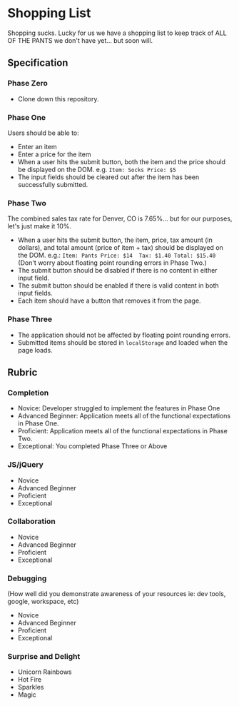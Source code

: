 # Shopping List

Shopping sucks. Lucky for us we have a shopping list to keep track of ALL OF THE PANTS we don't have yet... but soon will.

## Specification

### Phase Zero

- Clone down this repository.

### Phase One

Users should be able to:
- Enter an item
- Enter a price for the item
- When a user hits the submit button, both the item and the price should be displayed on the DOM.
e.g. `Item: Socks Price: $5`
- The input fields should be cleared out after the item has been successfully submitted.

### Phase Two

The combined sales tax rate for Denver, CO is 7.65%... but for our purposes, let's just make it 10%.
- When a user hits the submit button, the item, price, tax amount (in dollars), and total amount (price of item + tax) should be displayed on the DOM.
e.g.: `Item: Pants Price: $14  Tax: $1.40 Total: $15.40`
(Don't worry about floating point rounding errors in Phase Two.)
- The submit button should be disabled if there is no content in either input field.
- The submit button should be enabled if there is valid content in both input fields.
- Each item should have a button that removes it from the page.

### Phase Three

- The application should not be affected by floating point rounding errors.
- Submitted items should be stored in `localStorage` and loaded when the page loads.

## Rubric

### Completion

* Novice: Developer struggled to implement the features in Phase One  
* Advanced Beginner: Application meets all of the functional expectations in Phase One.  
* Proficient: Application meets all of the functional expectations in Phase Two.  
* Exceptional: You completed Phase Three or Above  

### JS/jQuery

* Novice  
* Advanced Beginner  
* Proficient  
* Exceptional  

### Collaboration

* Novice  
* Advanced Beginner  
* Proficient  
* Exceptional  

### Debugging
(How well did you demonstrate awareness of your resources ie: dev tools, google, workspace, etc)  

* Novice   
* Advanced Beginner  
* Proficient  
* Exceptional  

### Surprise and Delight

* Unicorn Rainbows  
* Hot Fire  
* Sparkles  
* Magic  
